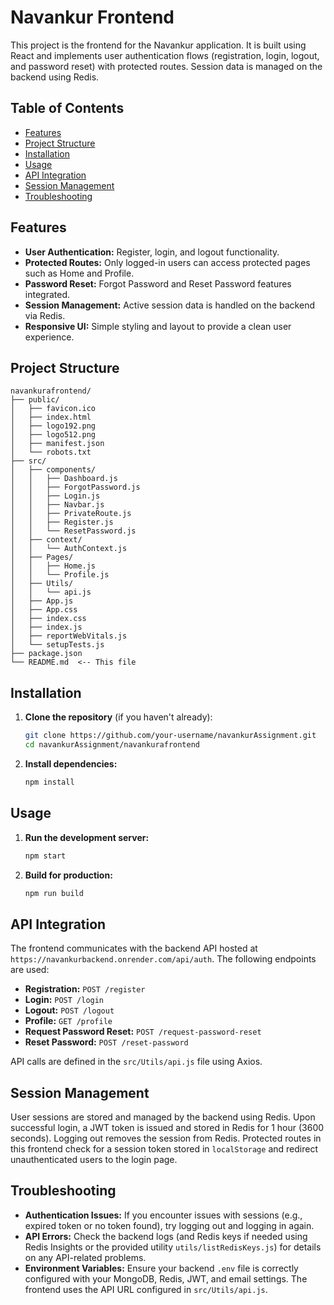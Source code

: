 # Navankur Frontend

This project is the frontend for the Navankur application. It is built using React and implements user authentication flows (registration, login, logout, and password reset) with protected routes. Session data is managed on the backend using Redis.

## Table of Contents

- [Features](#features)
- [Project Structure](#project-structure)
- [Installation](#installation)
- [Usage](#usage)
- [API Integration](#api-integration)
- [Session Management](#session-management)
- [Troubleshooting](#troubleshooting)

## Features

- **User Authentication:** Register, login, and logout functionality.
- **Protected Routes:** Only logged-in users can access protected pages such as Home and Profile.
- **Password Reset:** Forgot Password and Reset Password features integrated.
- **Session Management:** Active session data is handled on the backend via Redis.
- **Responsive UI:** Simple styling and layout to provide a clean user experience.

## Project Structure

```
navankurafrontend/
├── public/
│   ├── favicon.ico
│   ├── index.html
│   ├── logo192.png
│   ├── logo512.png
│   ├── manifest.json
│   └── robots.txt
├── src/
│   ├── components/
│   │   ├── Dashboard.js
│   │   ├── ForgotPassword.js
│   │   ├── Login.js
│   │   ├── Navbar.js
│   │   ├── PrivateRoute.js
│   │   ├── Register.js
│   │   └── ResetPassword.js
│   ├── context/
│   │   └── AuthContext.js
│   ├── Pages/
│   │   ├── Home.js
│   │   └── Profile.js
│   ├── Utils/
│   │   └── api.js
│   ├── App.js
│   ├── App.css
│   ├── index.css
│   ├── index.js
│   ├── reportWebVitals.js
│   └── setupTests.js
├── package.json
└── README.md  <-- This file
```

## Installation

1. **Clone the repository** (if you haven't already):

   ```sh
   git clone https://github.com/your-username/navankurAssignment.git
   cd navankurAssignment/navankurafrontend
   ```

2. **Install dependencies:**

   ```sh
   npm install
   ```

## Usage

1. **Run the development server:**

   ```sh
   npm start
   ```

2. **Build for production:**

   ```sh
   npm run build
   ```

## API Integration

The frontend communicates with the backend API hosted at `https://navankurbackend.onrender.com/api/auth`. The following endpoints are used:

- **Registration:** `POST /register`
- **Login:** `POST /login`
- **Logout:** `POST /logout`
- **Profile:** `GET /profile`
- **Request Password Reset:** `POST /request-password-reset`
- **Reset Password:** `POST /reset-password`

API calls are defined in the `src/Utils/api.js` file using Axios.

## Session Management

User sessions are stored and managed by the backend using Redis. Upon successful login, a JWT token is issued and stored in Redis for 1 hour (3600 seconds). Logging out removes the session from Redis. Protected routes in this frontend check for a session token stored in `localStorage` and redirect unauthenticated users to the login page.

## Troubleshooting

- **Authentication Issues:** If you encounter issues with sessions (e.g., expired token or no token found), try logging out and logging in again.
- **API Errors:** Check the backend logs (and Redis keys if needed using Redis Insights or the provided utility `utils/listRedisKeys.js`) for details on any API-related problems.
- **Environment Variables:** Ensure your backend `.env` file is correctly configured with your MongoDB, Redis, JWT, and email settings. The frontend uses the API URL configured in `src/Utils/api.js`.